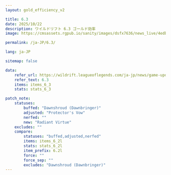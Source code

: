 ```yaml
---
layout: gold_efficiency_v2

title: 6.3
date: 2025/10/22
description: ワイルドリフト 6.3 ゴールド効率
image: https://cmsassets.rgpub.io/sanity/images/dsfx7636/news_live/4edb103f3546f452082df1e1755d16512e6f01e0-1920x1080.jpg?w=1200&h=630&fm=webp&fit=crop&crop=center

permalink: /ja-JP/6.3/

lang: ja-JP

sitemap: false

data:
    refer_url: https://wildrift.leagueoflegends.com/ja-jp/news/game-updates/wild-rift-patch-notes-6-3/
    refer_text: 6.3
    items: items_6_3
    stats: stats_6_3

patch_note:
    statuses:
        buffed: "Dawnshroud (Dawnbringer)"
        adjusted: "Protector's Vow"
        nerfed: ""
        new: "Radiant Virtue"
    excludes: ""
    compare:
        statuses: "buffed,adjusted,nerfed"
        items: items_6_2l
        stats: stats_6_2l
        item_prefix: 6.2l
        force: ""
        force_sep: ""
        excludes: "Dawnshroud (Dawnbringer)"
---
```

